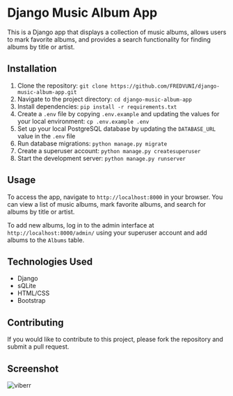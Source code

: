 # Django Music Album App

This is a Django app that displays a collection of music albums, allows users to mark favorite albums, and provides a search functionality for finding albums by title or artist.

## Installation

1. Clone the repository: `git clone https://github.com/FREDVUNI/django-music-album-app.git`
2. Navigate to the project directory: `cd django-music-album-app`
3. Install dependencies: `pip install -r requirements.txt`
4. Create a `.env` file by copying `.env.example` and updating the values for your local environment: `cp .env.example .env`
5. Set up your local PostgreSQL database by updating the `DATABASE_URL` value in the `.env` file
6. Run database migrations: `python manage.py migrate`
7. Create a superuser account: `python manage.py createsuperuser`
8. Start the development server: `python manage.py runserver`

## Usage

To access the app, navigate to `http://localhost:8000` in your browser. You can view a list of music albums, mark favorite albums, and search for albums by title or artist.

To add new albums, log in to the admin interface at `http://localhost:8000/admin/` using your superuser account and add albums to the `Albums` table.

## Technologies Used

- Django
- sQLite
- HTML/CSS
- Bootstrap

## Contributing

If you would like to contribute to this project, please fork the repository and submit a pull request. 

## Screenshot

![viberr](https://user-images.githubusercontent.com/41730664/212619110-939b41bc-784c-4076-bbc9-31876ffe1ea3.png)
